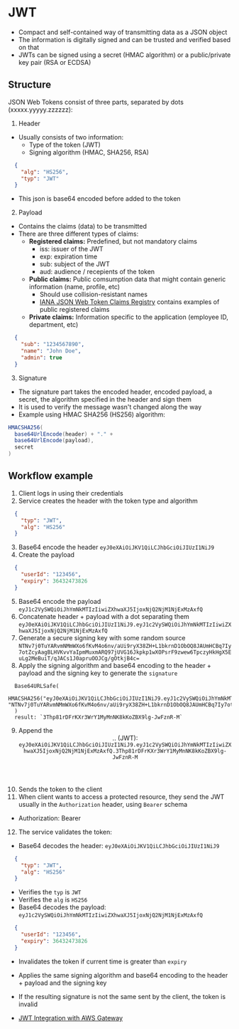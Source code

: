 # JWT

- Compact and self-contained way of transmitting data as a JSON object
- The information is digitally signed and can be trusted and verified based on that
- JWTs can be signed using a secret (HMAC algorithm) or a public/private key pair (RSA or ECDSA)

## Structure

JSON Web Tokens consist of three parts, separated by dots (xxxxx.yyyyy.zzzzzz):

1. Header
  - Usually consists of two information:
    - Type of the token (JWT)
    - Signing algorithm (HMAC, SHA256, RSA)
  ```JSON
    {
      "alg": "HS256",
      "typ": "JWT"
    }
  ```
  - This json is base64 encoded before added to the token
2. Payload
  - Contains the claims (data) to be transmitted
  - There are three different types of claims:
    - **Registered claims:** Predefined, but not mandatory claims
      - iss: issuer of the JWT
      - exp: expiration time
      - sub: subject of the JWT
      - aud: audience / recepients of the token
    - **Public claims:** Public comsumption data that might contain generic information (name, profile, etc)
      - Should use collision-resistant names
      - [IANA JSON Web Token Claims Registry](https://www.iana.org/assignments/jwt/jwt.xhtml#claims) contains examples of public registered claims
    - **Private claims:** Information specific to the application (employee ID, department, etc)
  ```JSON
    {
      "sub": "1234567890",
      "name": "John Doe",
      "admin": true
    }
  ```

3. Signature
  - The signature part takes the encoded header, encoded payload, a secret, the algorithm specified in the header and sign them
  - It is used to verify the message wasn't changed along the way
  - Example using HMAC SHA256 (HS256) algorithm:
  ```JAVA
  HMACSHA256(
    base64UrlEncode(header) + "." +
    base64UrlEncode(payload),
    secret
  )
  ```

## Workflow example
1. Client logs in using their credentials
2. Service creates the header with the token type and algorithm
  ```JSON
    {
      "typ": "JWT",
      "alg": "HS256"
    }
  ```
3. Base64 encode the header `eyJ0eXAiOiJKV1QiLCJhbGciOiJIUzI1NiJ9`
4. Create the payload
  ```JSON
    {
      "userId": "123456",
      "expiry": 36432473826
    }
  ```
5. Base64 encode the payload `eyJ1c2VySWQiOiJhYmNkMTIzIiwiZXhwaXJ5IjoxNjQ2NjM1NjExMzAxfQ`
6. Concatenate header + payload with a dot separating them `eyJ0eXAiOiJKV1QiLCJhbGciOiJIUzI1NiJ9.eyJ1c2VySWQiOiJhYmNkMTIzIiwiZXhwaXJ5IjoxNjQ2NjM1NjExMzAxfQ`
7. Generate a secure signing key with some random source `NTNv7j0TuYARvmNMmWXo6fKvM4o6nv/aUi9ryX38ZH+L1bkrnD1ObOQ8JAUmHCBq7Iy7otZcyAagBLHVKvvYaIpmMuxmARQ97jUVG16Jkpkp1wXOPsrF9zwew6TpczyHkHgX5EuLg2MeBuiT/qJACs1J0apruOOJCg/gOtkjB4c=`
8. Apply the signing algorithm and base64 encoding to the header + payload and the signing key to generate the `signature`
  ```JS
    Base64URLSafe(
      HMACSHA256("eyJ0eXAiOiJKV1QiLCJhbGciOiJIUzI1NiJ9.eyJ1c2VySWQiOiJhYmNkMTIzIiwiZXhwaXJ5IjoxNjQ2NjM1NjExMzAxfQ", "NTNv7j0TuYARvmNMmWXo6fKvM4o6nv/aUi9ryX38ZH+L1bkrnD1ObOQ8JAUmHCBq7Iy7otZcyAagBLHVKvvYaIpmMuxmARQ97jUVG16Jkpkp1wXOPsrF9zwew6TpczyHkHgX5EuLg2MeBuiT/qJACs1J0apruOOJCg/gOtkjB4c=")
    )
    result: `3Thp81rDFrKXr3WrY1MyMnNK8kKoZBX9lg-JwFznR-M`
  ```
9. Append the <header>.<body>.<signature> (JWT): `eyJ0eXAiOiJKV1QiLCJhbGciOiJIUzI1NiJ9.eyJ1c2VySWQiOiJhYmNkMTIzIiwiZXhwaXJ5IjoxNjQ2NjM1NjExMzAxfQ.3Thp81rDFrKXr3WrY1MyMnNK8kKoZBX9lg-JwFznR-M`
10. Sends the token to the client
11. When client wants to access a protected resource, they send the JWT usually in the `Authorization` header, using `Bearer` schema
  - Authorization: Bearer <token>
12. The service validates the token:
  - Base64 decodes the header: `eyJ0eXAiOiJKV1QiLCJhbGciOiJIUzI1NiJ9`
  ```JSON
    {
      "typ": "JWT",
      "alg": "HS256"
    }
  ```
  - Verifies the `typ` is `JWT`
  - Verifies the `alg` is `HS256`
  - Base64 decodes the payload: `eyJ1c2VySWQiOiJhYmNkMTIzIiwiZXhwaXJ5IjoxNjQ2NjM1NjExMzAxfQ`
  ```JSON
    {
      "userId": "123456",
      "expiry": 36432473826
    }
  ```
  - Invalidates the token if current time is greater than `expiry`
  - Applies the same signing algorithm and base64 encoding to the header + payload and the signing key
  - If the resulting signature is not the same sent by the client, the token is invalid


- [JWT Integration with AWS Gateway](https://docs.aws.amazon.com/en_us/apigateway/latest/developerguide/http-api-jwt-authorizer.html)